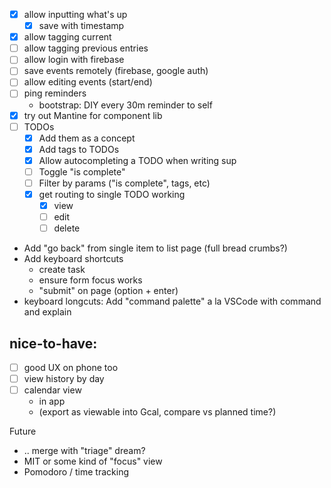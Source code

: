 - [x] allow inputting what's up
  - [x] save with timestamp
- [x] allow tagging current
- [ ] allow tagging previous entries
- [ ] allow login with firebase
- [ ] save events remotely (firebase, google auth)
- [ ] allow editing events (start/end)
- [ ] ping reminders
  - bootstrap: DIY every 30m reminder to self
- [x] try out Mantine for component lib
- [ ] TODOs
  - [x] Add them as a concept
  - [x] Add tags to TODOs
  - [x] Allow autocompleting a TODO when writing sup
  - [ ] Toggle "is complete"
  - [ ] Filter by params ("is complete", tags, etc)
  - [x] get routing to single TODO working
    - [x] view
    - [ ] edit
    - [ ] delete
- Add "go back" from single item to list page (full bread crumbs?)
- Add keyboard shortcuts
  - create task
  - ensure form focus works
  - "submit" on page (option + enter)
- keyboard longcuts: Add "command palette" a la VSCode with command and explain

## nice-to-have:

- [ ] good UX on phone too
- [ ] view history by day
- [ ] calendar view
  - in app
  - (export as viewable into Gcal, compare vs planned time?)

Future

- .. merge with "triage" dream?
- MIT or some kind of "focus" view
- Pomodoro / time tracking
